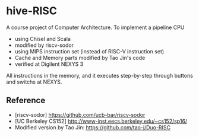 # hive-RISC

A course project of Computer Architecture. To implement a pipeline CPU 
- using Chisel and Scala
- modified by riscv-sodor
- using MIPS instruction set (instead of RISC-V instruction set)
- Cache and Memory parts modified by Tao Jin's code
- verified at Digilent NEXYS 3

All instructions in the memory, and it executes step-by-step through buttons and switchs at NEXYS. 

## Reference
- [riscv-sodor] https://github.com/ucb-bar/riscv-sodor
- [UC Berkeley CS152] http://www-inst.eecs.berkeley.edu/~cs152/sp16/
- Modified version by Tao Jin: https://github.com/tao-j/Duo-RISC
